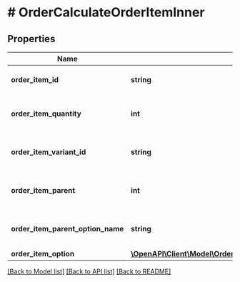 # # OrderCalculateOrderItemInner

## Properties

Name | Type | Description | Notes
------------ | ------------- | ------------- | -------------
**order_item_id** | **string** | Defines orders specified by order item id |
**order_item_quantity** | **int** | Defines orders specified by order item quantity |
**order_item_variant_id** | **string** | Ordered product variant. Where x is order item ID | [optional]
**order_item_parent** | **int** | Index of the parent grouped/bundle product | [optional]
**order_item_parent_option_name** | **string** | Option name of the parent grouped/bundle product | [optional]
**order_item_option** | [**\OpenAPI\Client\Model\OrderCalculateOrderItemInnerOrderItemOptionInner[]**](OrderCalculateOrderItemInnerOrderItemOptionInner.md) |  | [optional]

[[Back to Model list]](../../README.md#models) [[Back to API list]](../../README.md#endpoints) [[Back to README]](../../README.md)
